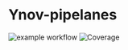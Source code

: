 # Ynov-pipelanes

![example workflow](https://github.com/gurylucas/Ynov-pipelanes/actions/workflows/github-actions-demo.yml/badge.svg)
![Coverage](coverage.svg)
